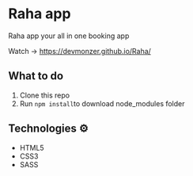 # Raha app
Raha app your all in one booking app 

Watch -> https://devmonzer.github.io/Raha/

## What to do 
1. Clone this repo
2. Run `npm install`to download node_modules folder 

## Technologies ⚙️

* HTML5
* CSS3
* SASS

